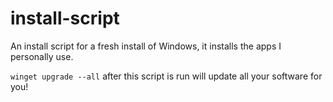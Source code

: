 # install-script
An install script for a fresh install of Windows, it installs the apps I personally use.

```winget upgrade --all``` after this script is run will update all your software for you!
